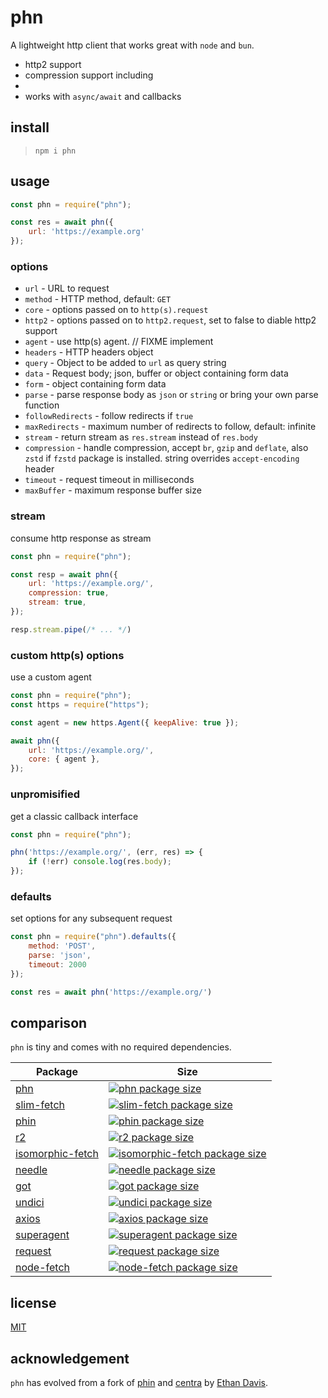# phn

A lightweight http client that works great with `node` and `bun`.

* http2 support
* compression support including
*
* works with `async/await` and callbacks

## install

> `npm i phn`

## usage

``` js
const phn = require("phn");

const res = await phn({
	url: 'https://example.org'
});
```

### options

* `url` - URL to request
* `method` - HTTP method, default: `GET`
* `core` - options passed on to `http(s).request`
* `http2` - options passed on to `http2.request`, set to false to diable http2 support
* `agent` - use http(s) agent. // FIXME implement
* `headers` - HTTP headers object
* `query` - Object to be added to `url` as query string
* `data` - Request body; json, buffer or object containing form data
* `form` - object containing form data
* `parse` - parse response body as `json` or `string` or bring your own parse function
* `followRedirects` - follow redirects if `true`
* `maxRedirects` - maximum number of redirects to follow, default: infinite
* `stream` - return stream as `res.stream` instead of `res.body`
* `compression` - handle compression, accept `br`, `gzip` and `deflate`, also `zstd` if `fzstd` package is installed. string overrides `accept-encoding` header
* `timeout` -  request timeout in milliseconds
* `maxBuffer` -  maximum response buffer size

### stream

consume http response as stream

``` js
const phn = require("phn");

const resp = await phn({
	url: 'https://example.org/',
	compression: true,
	stream: true,
});

resp.stream.pipe(/* ... */)

```

### custom http(s) options

use a custom agent

``` js
const phn = require("phn");
const https = require("https");

const agent = new https.Agent({ keepAlive: true });

await phn({
	url: 'https://example.org/',
	core: { agent },
});
```

### unpromisified

get a classic callback interface

``` js
const phn = require("phn");

phn('https://example.org/', (err, res) => {
	if (!err) console.log(res.body);
});
```

### defaults

set options for any subsequent request

``` js
const phn = require("phn").defaults({
	method: 'POST',
	parse: 'json',
	timeout: 2000
});

const res = await phn('https://example.org/')

```

## comparison

`phn` is tiny and comes with no required dependencies.

Package | Size
--- | ---
[phn](https://npmjs.com/package/phn) | [![phn package size](https://packagephobia.now.sh/badge?p=phn)](https://packagephobia.now.sh/result?p=phn)
[slim-fetch](https://npmjs.com/package/slim-fetch) | [![slim-fetch package size](https://packagephobia.now.sh/badge?p=slim-fetch)](https://packagephobia.now.sh/result?p=slim-fetch)
[phin](https://npmjs.com/package/phin) | [![phin package size](https://packagephobia.now.sh/badge?p=phin)](https://packagephobia.now.sh/result?p=phin)
[r2](https://npmjs.com/package/r2) | [![r2 package size](https://packagephobia.now.sh/badge?p=r2)](https://packagephobia.now.sh/result?p=r2)
[isomorphic-fetch](https://npmjs.com/package/isomorphic-fetch) | [![isomorphic-fetch package size](https://packagephobia.now.sh/badge?p=isomorphic-fetch)](https://packagephobia.now.sh/result?p=isomorphic-fetch)
[needle](https://npmjs.com/package/needle) | [![needle package size](https://packagephobia.now.sh/badge?p=needle)](https://packagephobia.now.sh/result?p=needle)
[got](https://npmjs.com/package/got) | [![got package size](https://packagephobia.now.sh/badge?p=got)](https://packagephobia.now.sh/result?p=got)
[undici](https://npmjs.com/package/undici) | [![undici package size](https://packagephobia.now.sh/badge?p=undici)](https://packagephobia.now.sh/result?p=undici)
[axios](https://npmjs.com/package/axios) | [![axios package size](https://packagephobia.now.sh/badge?p=axios)](https://packagephobia.now.sh/result?p=axios)
[superagent](https://npmjs.com/package/superagent) | [![superagent package size](https://packagephobia.now.sh/badge?p=superagent)](https://packagephobia.now.sh/result?p=superagent)
[request](https://npmjs.com/package/request) | [![request package size](https://packagephobia.now.sh/badge?p=request)](https://packagephobia.now.sh/result?p=request)
[node-fetch](https://npmjs.com/package/node-fetch) | [![node-fetch package size](https://packagephobia.now.sh/badge?p=node-fetch)](https://packagephobia.now.sh/result?p=node-fetch)

## license

[MIT](./license.md)

## acknowledgement

`phn` has evolved from a fork of [phin](https://github.com/ethan7g/phin) and [centra](https://github.com/ethan7g/centra) by [Ethan Davis](https://github.com/ethan7g).
